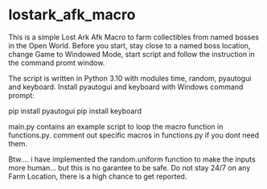 # lostark_afk_macro

This is a simple Lost Ark Afk Macro to farm collectibles from named bosses in the Open World.
Before you start, stay close to a named boss location, change Game to Windowed Mode, start script
and follow the instruction in the command promt window.

The script is written in Python 3.10 with modules time, random, pyautogui and keyboard.
Install pyautogui and keyboard with Windows command prompt:
  
pip install pyautogui
pip install keyboard


main.py contains an example script to loop the macro function in functions.py.
comment out specific macros in functions.py if you dont need them.

Btw.... i have implemented the random.uniform function to make the inputs more human... but this is no garantee to be safe.
Do not stay 24/7 on any Farm Location, there is a high chance to get reported.



